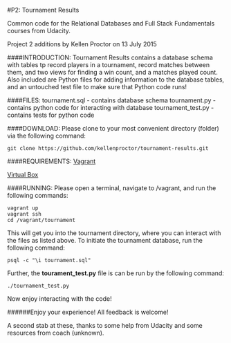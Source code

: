#P2: Tournament Results

Common code for the Relational Databases and Full Stack Fundamentals courses
from Udacity.

Project 2 additions by Kellen Proctor on 13 July 2015

####INTRODUCTION:
Tournament Results contains a database schema with tables tp record players in
a tournament, record matches between them, and two views for finding a win
count, and a matches played count. Also included are Python files for adding
information to the database tables, and an untouched test file to make sure
that Python code runs!

####FILES:
tournament.sql - contains database schema
tournament.py - contains python code for interacting with database
tournament_test.py - contains tests for python code

####DOWNLOAD:
Please clone to your most convenient directory (folder) via the following
command:

```
git clone https://github.com/kellenproctor/tournament-results.git
```

####REQUIREMENTS:
[Vagrant](https://www.vagrantup.com/)

[Virtual Box](https://www.virtualbox.org/)

####RUNNING:
Please open a terminal, navigate to /vagrant, and run the following commands:

```
vagrant up
vagrant ssh
cd /vagrant/tournament
```

This will get you into the tournament directory, where you can interact with
the files as listed above. To initiate the tournament database,
run the following command:

```
psql -c "\i tournament.sql"
```

Further, the **tourament_test.py** file is can be run by the following
command:

```
./tournament_test.py
```

Now enjoy interacting with the code!


######Enjoy your experience! All feedback is welcome!

A second stab at these, thanks to some help from Udacity and some resources
from coach (unknown).